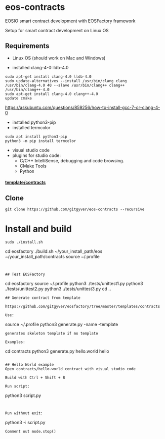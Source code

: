 # eos-contracts
EOSIO smart contract development with EOSFactory framework

Setup for smart contract development on Linux OS

## Requirements

- Linux OS (should work on Mac and Windows)

- installed clang-4-0 lldb-4.0
```
sudo apt-get install clang-4.0 lldb-4.0
sudo update-alternatives --install /usr/bin/clang clang /usr/bin/clang-4.0 40 --slave /usr/bin/clang++ clang++ /usr/bin/clang++-4.0
sudo apt-get install clang-4.0 clang++-4.0
update cmake
```
https://askubuntu.com/questions/859256/how-to-install-gcc-7-or-clang-4-0

- installed python3-pip
- installed termcolor
```
sudo apt install python3-pip
python3 -m pip install termcolor
```
- visual studio code
- plugins for studio code:
    - C/C++ IntelliSense, debugging and code browsing.
    - CMake Tools
    - Python


#### [template/contracts](https://github.com/gitgyver/eosfactory/tree/master/templates/contracts)


## Clone
```
git clone https://github.com/gitgyver/eos-contracts --recursive
```
# Install and build
```
sudo ./install.sh
```


cd eosfactory
./build.sh ~/your_install_path/eos ~/your_install_path/contracts
source ~/.profile
```


## Test EOSFactory
```
cd eosfactory
source ~/.profile
python3 ./tests/unittest1.py
python3 ./tests/unittest2.py
python3 ./tests/unittest3.py
cd ..
``` 
## Generate contract from template

https://github.com/gitgyver/eosfactory/tree/master/templates/contracts

Use:
``` 
source ~/.profile
python3 generate.py -name -template
```
generates skeleton template if no template

Examples:
```
cd contracts
python3 generate.py hello.world hello
```

## Hello World example
Open contracts/hello.world contract with visual studio code

Build with Ctrl + Shift + B

Run script:
```
python3 script.py
```


Run without exit:
```
python3 -i script.py
```
Comment out node.stop()



